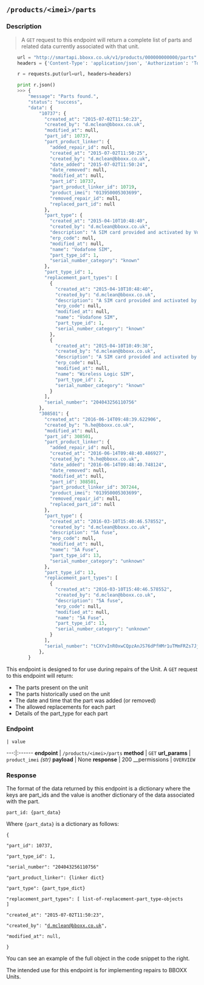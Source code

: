 ## `/products/<imei>/parts`

### Description

> A `GET` request to this endpoint will return a complete list of parts and related data currently associated with that unit. 

```python
    url = "http://smartapi.bboxx.co.uk/v1/products/000000000000/parts"
    headers = {'Content-Type': 'application/json', 'Authorization': 'Token token=' + A_VALID_TOKEN}

    r = requests.put(url=url, headers=headers)

    print r.json()
    >>> {
        "message": "Parts found.",
        "status": "success",
        "data": {
            "10737": {
              "created_at": "2015-07-02T11:50:23",
              "created_by": "d.mclean@bboxx.co.uk",
              "modified_at": null,
              "part_id": 10737,
              "part_product_linker": {
                "added_repair_id": null,
                "created_at": "2015-07-02T11:50:25",
                "created_by": "d.mclean@bboxx.co.uk",
                "date_added": "2015-07-02T11:50:24",
                "date_removed": null,
                "modified_at": null,
                "part_id": 10737,
                "part_product_linker_id": 10719,
                "product_imei": "013950005303699",
                "removed_repair_id": null,
                "replaced_part_id": null
              },
              "part_type": {
                "created_at": "2015-04-10T10:48:40",
                "created_by": "d.mclean@bboxx.co.uk",
                "description": "A SIM card provided and activated by Vodafone",
                "erp_code": null,
                "modified_at": null,
                "name": "Vodafone SIM",
                "part_type_id": 1,
                "serial_number_category": "known"
              },
              "part_type_id": 1,
              "replacement_part_types": [
                {
                  "created_at": "2015-04-10T10:48:40",
                  "created_by": "d.mclean@bboxx.co.uk",
                  "description": "A SIM card provided and activated by Vodafone",
                  "erp_code": null,
                  "modified_at": null,
                  "name": "Vodafone SIM",
                  "part_type_id": 1,
                  "serial_number_category": "known"
                },
                {
                  "created_at": "2015-04-10T10:49:38",
                  "created_by": "d.mclean@bboxx.co.uk",
                  "description": "A SIM card provided and activated by Wireless Logic",
                  "erp_code": null,
                  "modified_at": null,
                  "name": "Wireless Logic SIM",
                  "part_type_id": 2,
                  "serial_number_category": "known"
                }
              ],
              "serial_number": "204043256110756"
            },
            "308501": {
              "created_at": "2016-06-14T09:48:39.622906",
              "created_by": "h.he@bboxx.co.uk",
              "modified_at": null,
              "part_id": 308501,
              "part_product_linker": {
                "added_repair_id": null,
                "created_at": "2016-06-14T09:48:40.486927",
                "created_by": "h.he@bboxx.co.uk",
                "date_added": "2016-06-14T09:48:40.748124",
                "date_removed": null,
                "modified_at": null,
                "part_id": 308501,
                "part_product_linker_id": 307244,
                "product_imei": "013950005303699",
                "removed_repair_id": null,
                "replaced_part_id": null
              },
              "part_type": {
                "created_at": "2016-03-10T15:40:46.578552",
                "created_by": "d.mclean@bboxx.co.uk",
                "description": "5A fuse",
                "erp_code": null,
                "modified_at": null,
                "name": "5A Fuse",
                "part_type_id": 13,
                "serial_number_category": "unknown"
              },
              "part_type_id": 13,
              "replacement_part_types": [
                {
                  "created_at": "2016-03-10T15:40:46.578552",
                  "created_by": "d.mclean@bboxx.co.uk",
                  "description": "5A fuse",
                  "erp_code": null,
                  "modified_at": null,
                  "name": "5A Fuse",
                  "part_type_id": 13,
                  "serial_number_category": "unknown"
                }
              ],
              "serial_number": "tCXYvInR0xwCQpzAnJS76dPfHMr1uTMmFRZs7Jj49to0P2wxzCPAfYzie2AvncZF"
            },
        }
```
This endpoint is designed to for use during repairs of the Unit. A `GET` request to this endpoint will return:

* The parts present on the unit
* The parts historically used on the unit
* The date and time that the part was added (or removed)
* The allowed replacements for each part
* Details of the part_type for each part


### Endpoint

    | value 
---:|:------
__endpoint__ | `/products/<imei>/parts`
__method__ | `GET`
__url_params__ | `product_imei` _(str)_
__payload__ | None
__response__ | 200
__permissions | `OVERVIEW`


### Response

The format of the data returned by this endpoint is a dictionary where the keys are part_ids and the value is another dictionary of the data associated with the part. 

<code>part_id: {part_data}</code>


Where `{part_data}` is a dictionary as follows:

<code>{  
      "part_id": 10737,  
      "part_type_id": 1,  
      "serial_number": "204043256110756"  
      "part_product_linker": {linker dict}  
      "part_type": {part_type_dict}  
      "replacement_part_types": [ list-of-replacement-part_type-objects ]  
      "created_at": "2015-07-02T11:50:23",  
      "created_by": "d.mclean@bboxx.co.uk",  
      "modified_at": null,  
}</code>

You can see an example of the full object in the code snippet to the right. 

The intended use for this endpoint is for implementing repairs to BBOXX Units. 


